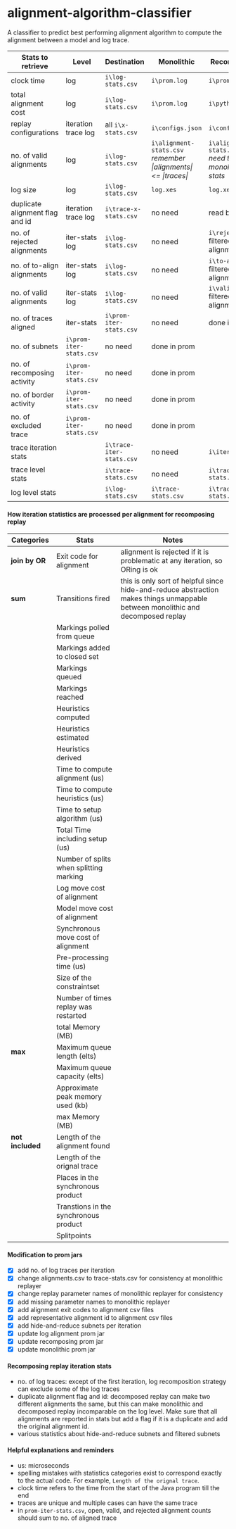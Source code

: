 # alignment-algorithm-classifier
A classifier to predict best performing alignment algorithm to compute the alignment between a model and log trace.


| Stats to retrieve | Level | Destination | Monolithic | Recomposing |
| --- | --- | --- | --- | --- |
| clock time | log | `i\log-stats.csv` | `i\prom.log` | `i\prom.log` |
| total alignment cost | log | `i\log-stats.csv` | `i\prom.log` | `i\python.log` |
| replay configurations | iteration trace log | all `i\x-stats.csv` | `i\configs.json` | `i\configs.json` |
| no. of valid alignments | log | `i\log-stats.csv` | `i\alignment-stats.csv` *remember &#x7c;alignments&#x7c; <= &#x7c;traces&#x7c;* | `i\alignment-stats.csv` *need to equal monolithic stats* |
| log size | log | `i\log-stats.csv` | `log.xes` | `log.xes` |
| duplicate alignment flag and id | iteration trace log | `i\trace-x-stats.csv` | no need | read below |
| no. of rejected alignments | iter-stats log | `i\log-stats.csv` | no need | `i\rejected.csv` filtered by alignment ids |
| no. of to-align alignments | iter-stats log | `i\log-stats.csv` | no need | `i\to-align.csv` filtered by alignment ids |  
| no. of valid alignments | iter-stats log | `i\log-stats.csv` | no need | `i\valid.csv` filtered by alignment ids |
| no. of traces aligned | iter-stats | `i\prom-iter-stats.csv` | no need | done in prom |
| no. of subnets | `i\prom-iter-stats.csv` | no need | done in prom |
| no. of recomposing activity | `i\prom-iter-stats.csv` | no need | done in prom |
| no. of border activity | `i\prom-iter-stats.csv` | no need | done in prom |
| no. of excluded trace | `i\prom-iter-stats.csv` | no need | done in prom |
| trace iteration stats | | `i\trace-iter-stats.csv` | no need | `i\iter-1...n` |
| trace level stats | | `i\trace-stats.csv` | no need | `i\trace-iter-stats.csv` |
| log level stats | | `i\log-stats.csv` | `i\trace-stats.csv` | `i\trace-stats.csv` | 

#### How iteration statistics are processed per alignment for recomposing replay 
| Categories | Stats | Notes |
| --- | --- | --- |
| **join by OR**   | Exit code for alignment | alignment is rejected if it is problematic at any iteration, so ORing is ok |
| **sum**          | Transitions fired | this is only sort of helpful since hide-and-reduce abstraction makes things unmappable between monolithic and decomposed replay |
|                  | Markings polled from queue | |
|                  | Markings added to closed set | |
|                  | Markings queued | | 
|                  | Markings reached | |
|                  | Heuristics computed | |
|                  | Heuristics estimated | |
|                  | Heuristics derived | |
|                  | Time to compute alignment (us) | |
|                  | Time to compute heuristics (us) | |
|                  | Time to setup algorithm (us) | |
|                  | Total Time including setup (us) | |
|                  | Number of splits when splitting marking | |
|                  | Log move cost of alignment | |
|                  | Model move cost of alignment | |
|                  | Synchronous move cost of alignment | |
|                  | Pre-processing time (us) | |
|                  | Size of the constraintset | |
|                  | Number of times replay was restarted | |
|                  | total Memory (MB) | |
| **max**          | Maximum queue length (elts) | |
|                  | Maximum queue capacity (elts) | |
|                  | Approximate peak memory used (kb) | |
|                  | max Memory (MB) | |
| **not included** | Length of the alignment found | |
|                  | Length of the orignal trace | |
|                  | Places in the synchronous product | |
|                  | Transtions in the synchronous product | |
|                  | Splitpoints | |

#### Modification to prom jars
- [x] add no. of log traces per iteration
- [x] change alignments.csv to trace-stats.csv for consistency at monolithic replayer
- [x] change replay parameter names of monolithic replayer for consistency
- [x] add missing parameter names to monolithic replayer
- [x] add alignment exit codes to alignment csv files
- [x] add representative alignment id to alignment csv files
- [x] add hide-and-reduce subnets per iteration
- [x] update log alignment prom jar
- [x] update recomposing prom jar
- [x] update monolithic prom jar 

#### Recomposing replay iteration stats
- no. of log traces: except of the first iteration, log recomposition strategy can exclude some of the log traces
- duplicate alignment flag and id: decomposed replay can make two different alignments the same, but this can make monolithic and decomposed replay incomparable on the log level. Make sure that all alignments are reported in stats but add a flag if it is a duplicate and add the original alignment id.
- various statistics about hide-and-reduce subnets and filtered subnets

#### Helpful explanations and reminders
- us: microseconds
- spelling mistakes with statistics categories exist to correspond exactly to the actual code. For example, `Length of the orignal trace`.
- clock time refers to the time from the start of the Java program till the end
- traces are unique and multiple cases can have the same trace
- in `prom-iter-stats.csv`, open, valid, and rejected alignment counts should sum to no. of aligned trace 